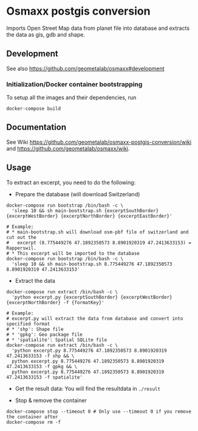 # Osmaxx postgis conversion

Imports Open Street Map data from planet file into database and extracts the data as gis, gdb and shape.


## Development

See also https://github.com/geometalab/osmaxx#development

### Initialization/Docker container bootstrapping

To setup all the images and their dependencies, run

```shell
docker-compose build
```


## Documentation

See Wiki https://github.com/geometalab/osmaxx-postgis-conversion/wiki and https://github.com/geometalab/osmaxx/wiki.


## Usage

To extract an excerpt, you need to do the following:

* Prepare the database (will download Switzerland)
```shell
docker-compose run bootstrap /bin/bash -c \
  'sleep 10 && sh main-bootstrap.sh {excerptSouthBorder} {excerptWestBorder} {excerptNorthBorder} {excerptEastBorder}'
  
# Example: 
# * main-bootstrap.sh will download osm-pbf file of switzerland and cut out the 
#   excerpt (8.775449276 47.1892350573 8.8901920319 47.2413633153) = Rapperswil.
# * This excerpt will be imported to the database
docker-compose run bootstrap /bin/bash -c \
  'sleep 10 && sh main-bootstrap.sh 8.775449276 47.1892350573 8.8901920319 47.2413633153'
```
* Extract the data
```shell
docker-compose run extract /bin/bash -c \
  'python excerpt.py {excerptSouthBorder} {excerptWestBorder} {excerptNorthBorder} -f {formatKey}'

# Example:
# excerpt.py will extract the data from database and convert into specified format
# * 'shp': Shape file
# * 'gpkg': Geo package file
# * 'spatialite': Spatial SQLite file
docker-compose run extract /bin/bash -c \
  'python excerpt.py 8.775449276 47.1892350573 8.8901920319 47.2413633153 -f shp && \
  python excerpt.py 8.775449276 47.1892350573 8.8901920319 47.2413633153 -f gpkg && \
  python excerpt.py 8.775449276 47.1892350573 8.8901920319 47.2413633153 -f spatialite'
```
* Get the result data: 
  You will find the resultdata in `./result`

* Stop & remove the container
```shell
docker-compose stop --timeout 0 # Only use --timeout 0 if you remove the container after
docker-compose rm -f
```
